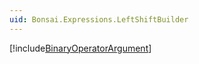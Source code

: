 ```yaml
---
uid: Bonsai.Expressions.LeftShiftBuilder
---
```


[!include[BinaryOperatorArgument](~/articles/expressions-binaryoperator-argument.md)]